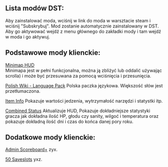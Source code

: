 ## Lista modów DST:

Aby zainstalować moda, wciśnij w link do moda w warsztacie steam i wciśnij "Subskrybuj". Mod zostanie automatycznie zainstalowany w DST. Aby go aktywować wejdź z menu głównego do zakładki mody i tam wejdź w moda i go aktywuj.

## Podstawowe mody klienckie:

[Minimap HUD](http://steamcommunity.com/sharedfiles/filedetails/?id=345692228)  
Minimapa jest w pełni funkcjonalna, można ją zbliżyć lub oddalić używając scrolla) i może być przesuwana za pomocą wciśnięcia i przesunięcia.

[Polish Wiki - Language Pack](https://steamcommunity.com/sharedfiles/filedetails/?id=763014862)	
Polska paczka językowa. Większość słów jest przetłumaczona.

[Item Info](https://steamcommunity.com/sharedfiles/filedetails/?id=1901927445&searchtext=item+info)	
Pokazuje wartości jedzenia, wytrzymałość narzędzi i statystki itp.

[Combined Status](https://steamcommunity.com/sharedfiles/filedetails/?id=376333686)	
Aktualizuje HUD, Pokazuje dokładniejsze statystyki gracza jak dokładna ilość HP, głodu czy sanity, wilgoć i temperatura oraz pokazuje dokładną ilość dni i czas do końca danej pory roku.

## Dodatkowe mody klienckie:

[Admin Scoreboard+](https://steamcommunity.com/sharedfiles/filedetails/?id=1290774114)
zyx.

[50 Saveslots](https://steamcommunity.com/sharedfiles/filedetails/?id=369845558)
yxz.